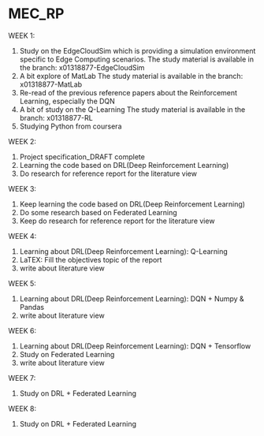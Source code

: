 # MEC_RP

WEEK 1:
1. Study on the EdgeCloudSim which is providing a simulation environment specific to Edge Computing scenarios.
   The study material is available in the branch: x01318877-EdgeCloudSim
2. A bit explore of MatLab
   The study material is available in the branch: x01318877-MatLab
3. Re-read of the previous reference papers about the Reinforcement Learning, especially the DQN
4. A bit of study on the Q-Learning
   The study material is available in the branch: x01318877-RL
5. Studying Python from coursera


WEEK 2:
1. Project specification_DRAFT complete
2. Learning the code based on DRL(Deep Reinforcement Learning)
3. Do research for reference report for the literature view


WEEK 3:
1. Keep learning the code based on DRL(Deep Reinforcement Learning)
2. Do some research based on Federated Learning  
3. Keep do research for reference report for the literature view


WEEK 4:
1. Learning about DRL(Deep Reinforcement Learning): Q-Learning
2. LaTEX: Fill the objectives topic of the report
3. write about literature view


WEEK 5:
1. Learning about DRL(Deep Reinforcement Learning): DQN + Numpy & Pandas
2. write about literature view


WEEK 6:
1. Learning about DRL(Deep Reinforcement Learning): DQN + Tensorflow
2. Study on Federated Learning  
3. write about literature view


WEEK 7:
1. Study on DRL + Federated Learning 


WEEK 8:
1. Study on DRL + Federated Learning 


